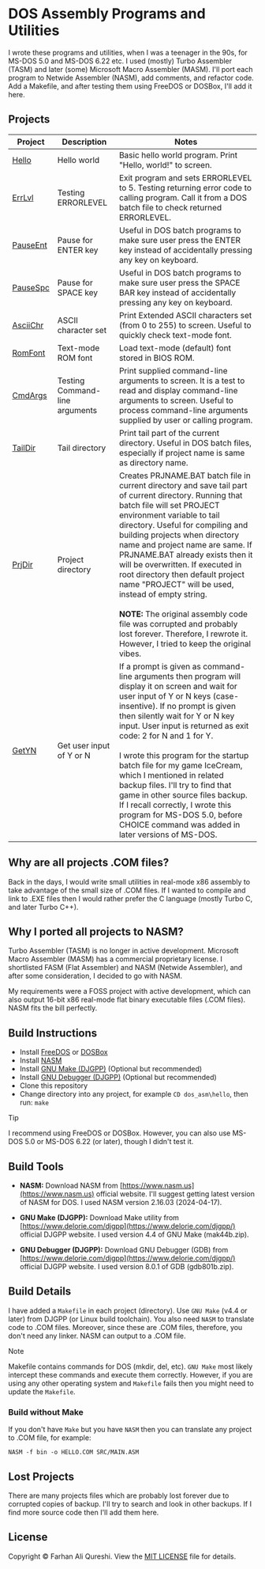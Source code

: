 # DOS Assembly Programs and Utilities
I wrote these programs and utilities, when I was a teenager in the 90s, for MS-DOS 5.0 and MS-DOS 6.22 etc. I used (mostly) Turbo Assembler (TASM) and later (some) Microsoft Macro Assembler (MASM). I'll port each program to Netwide Assembler (NASM), add comments, and refactor code. Add a Makefile, and after testing them using FreeDOS or DOSBox, I'll add it here.

## Projects
| Project | Description | Notes |
| --- | --- | --- |
| [Hello](hello/) | Hello world | Basic hello world program. Print "Hello, world!" to screen. |
| [ErrLvl](errlvl/) | Testing ERRORLEVEL | Exit program and sets ERRORLEVEL to 5. Testing returning error code to calling program. Call it from a DOS batch file to check returned ERRORLEVEL. |
| [PauseEnt](pauseent/) | Pause for ENTER key | Useful in DOS batch programs to make sure user press the ENTER key instead of accidentally pressing any key on keyboard. |
| [PauseSpc](pausespc/) | Pause for SPACE key | Useful in DOS batch programs to make sure user press the SPACE BAR key instead of accidentally pressing any key on keyboard. |
| [AsciiChr](asciichr/) | ASCII character set | Print Extended ASCII characters set (from 0 to 255) to screen. Useful to quickly check text-mode font. |
| [RomFont](romfont/) | Text-mode ROM font | Load text-mode (default) font stored in BIOS ROM. |
| [CmdArgs](cmdargs/) | Testing Command-line arguments | Print supplied command-line arguments to screen. It is a test to read and display command-line arguments to screen. Useful to process command-line arguments supplied by user or calling program. |
| [TailDir](taildir/) | Tail directory | Print tail part of the current directory. Useful in DOS batch files, especially if project name is same as directory name. |
| [PrjDir](prjdir/) | Project directory | Creates PRJNAME.BAT batch file in current directory and save tail part of current directory. Running that batch file will set PROJECT environment variable to tail directory. Useful for compiling and building projects when directory name and project name are same. If PRJNAME.BAT already exists then it will be overwritten. If executed in root directory then default project name "PROJECT" will be used, instead of empty string. <br /><br />**NOTE:** The original assembly code file was corrupted and probably lost forever. Therefore, I rewrote it. However, I tried to keep the original vibes. |
| [GetYN](getyn/) | Get user input of Y or N | If a prompt is given as command-line arguments then program will display it on screen and wait for user input of Y or N keys (case-insentive). If no prompt is given then silently wait for Y or N key input. User input is returned as exit code: 2 for N and 1 for Y. <br /><br />I wrote this program for the startup batch file for my game IceCream, which I mentioned in related backup files. I'll try to find that game in other source files backup. If I recall correctly, I wrote this program for MS-DOS 5.0, before CHOICE command was added in later versions of MS-DOS. |

## Why are all projects .COM files?
Back in the days, I would write small utilities in real-mode x86 assembly to take advantage of the small size of .COM files. If I wanted to compile and link to .EXE files then I would rather prefer the C language (mostly Turbo C, and later Turbo C++).

## Why I ported all projects to NASM?
Turbo Assembler (TASM) is no longer in active development. Microsoft Macro Assembler (MASM) has a commercial proprietary license. I shortlisted FASM (Flat Assembler) and NASM (Netwide Assembler), and after some consideration, I decided to go with NASM. 

My requirements were a FOSS project with active development, which can also output 16-bit x86 real-mode flat binary executable files (.COM files). NASM fits the bill perfectly.

## Build Instructions
* Install [FreeDOS](https://freedos.org) or [DOSBox](https://www.dosbox.com)
* Install [NASM](https://www.nasm.us)
* Install [GNU Make (DJGPP)](https://www.delorie.com/djgpp) (Optional but recommended)
* Install [GNU Debugger (DJGPP)](https://www.delorie.com/djgpp) (Optional but recommended)
* Clone this repository
* Change directory into any project, for example `CD dos_asm\hello`, then run: `make`

> [!TIP]
> I recommend using FreeDOS or DOSBox. However, you can also use MS-DOS 5.0 or MS-DOS 6.22 (or later), though I didn't test it.

## Build Tools
* **NASM:** 
Download NASM from [https://www.nasm.us](https://www.nasm.us) official website. I'll suggest getting latest version of NASM for DOS. I used NASM version 2.16.03 (2024-04-17).

* **GNU Make (DJGPP):** 
Download Make utility from [https://www.delorie.com/djgpp](https://www.delorie.com/djgpp/) official DJGPP website. I used version 4.4 of GNU Make (mak44b.zip).

* **GNU Debugger (DJGPP):** 
Download GNU Debugger (GDB) from [https://www.delorie.com/djgpp](https://www.delorie.com/djgpp/) official DJGPP website. I used version 8.0.1 of GDB (gdb801b.zip).

## Build Details
I have added a `Makefile` in each project (directory). Use `GNU Make` (v4.4 or later) from DJGPP (or Linux build toolchain). You also need `NASM` to translate code to .COM files. Moreover, since these are .COM files, therefore, you don't need any linker. NASM can output to a .COM file. 

> [!NOTE]
> Makefile contains commands for DOS (mkdir, del, etc). `GNU Make` most likely intercept these commands and execute them correctly. However, if you are using any other operating system and `Makefile` fails then you might need to update the `Makefile`.

### Build without Make
If you don't have `Make` but you have `NASM` then you can translate any project to .COM file, for example:
```
NASM -f bin -o HELLO.COM SRC/MAIN.ASM
```

## Lost Projects
There are many projects files which are probably lost forever due to corrupted copies of backup. I'll try to search and look in other backups. If I find more source code then I'll add them here.

## License
Copyright © Farhan Ali Qureshi. View the [MIT LICENSE](LICENSE) file for details.
